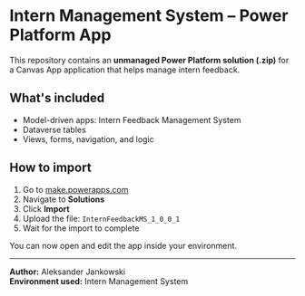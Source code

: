 # Intern Management System – Power Platform App

This repository contains an **unmanaged Power Platform solution (.zip)** for a Canvas App application that helps manage intern feedback.

## What's included

- Model-driven apps: Intern Feedback Management System
- Dataverse tables
- Views, forms, navigation, and logic

## How to import

1. Go to [make.powerapps.com](https://make.powerapps.com)
2. Navigate to **Solutions**
3. Click **Import**
4. Upload the file: `InternFeedbackMS_1_0_0_1`
5. Wait for the import to complete

You can now open and edit the app inside your environment.

---

**Author:** Aleksander Jankowski  
**Environment used:** Intern Management System  
